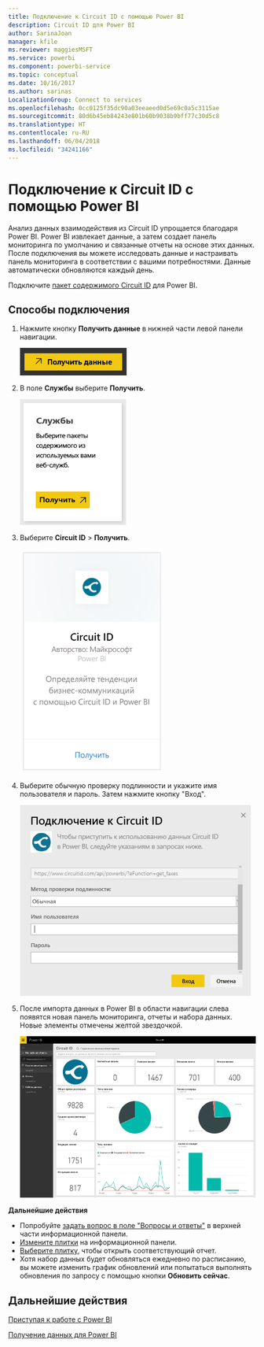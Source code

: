 ```yaml
---
title: Подключение к Circuit ID с помощью Power BI
description: Circuit ID для Power BI
author: SarinaJoan
manager: kfile
ms.reviewer: maggiesMSFT
ms.service: powerbi
ms.component: powerbi-service
ms.topic: conceptual
ms.date: 10/16/2017
ms.author: sarinas
LocalizationGroup: Connect to services
ms.openlocfilehash: 0cc0125f35dc90a03eeaeed0d5e69c0a5c3115ae
ms.sourcegitcommit: 80d6b45eb84243e801b60b9038b9bff77c30d5c8
ms.translationtype: HT
ms.contentlocale: ru-RU
ms.lasthandoff: 06/04/2018
ms.locfileid: "34241166"
---
```

# <a name="connect-to-circuit-id-with-power-bi"></a>Подключение к Circuit ID с помощью Power BI
Анализ данных взаимодействия из Circuit ID упрощается благодаря Power BI. Power BI извлекает данные, а затем создает панель мониторинга по умолчанию и связанные отчеты на основе этих данных. После подключения вы можете исследовать данные и настраивать панель мониторинга в соответствии с вашими потребностями. Данные автоматически обновляются каждый день.

Подключите [пакет содержимого Circuit ID](https://app.powerbi.com/getdata/services/circuitid) для Power BI.

## <a name="how-to-connect"></a>Способы подключения
1. Нажмите кнопку **Получить данные** в нижней части левой панели навигации.
   
    ![](media/service-connect-to-circuit-id/getdata.png)
2. В поле **Службы** выберите **Получить**.
   
    ![](media/service-connect-to-circuit-id/services.png)
3. Выберите **Circuit ID** \> **Получить**.
   
    ![](media/service-connect-to-circuit-id/circuitid.png)
4. Выберите обычную проверку подлинности и укажите имя пользователя и пароль. Затем нажмите кнопку "Вход".
   
    ![](media/service-connect-to-circuit-id/circuitid_login.png)
5. После импорта данных в Power BI в области навигации слева появятся новая панель мониторинга, отчеты и набора данных. Новые элементы отмечены желтой звездочкой.
   
    ![](media/service-connect-to-circuit-id/circuitid_dashboard_chrome.png)

**Дальнейшие действия**

* Попробуйте [задать вопрос в поле "Вопросы и ответы"](power-bi-q-and-a.md) в верхней части информационной панели.
* [Измените плитки](service-dashboard-edit-tile.md) на информационной панели.
* [Выберите плитку](service-dashboard-tiles.md), чтобы открыть соответствующий отчет.
* Хотя набор данных будет обновляться ежедневно по расписанию, вы можете изменить график обновлений или попытаться выполнять обновления по запросу с помощью кнопки **Обновить сейчас**.

## <a name="next-steps"></a>Дальнейшие действия
[Приступая к работе с Power BI](service-get-started.md)

[Получение данных для Power BI](service-get-data.md)


